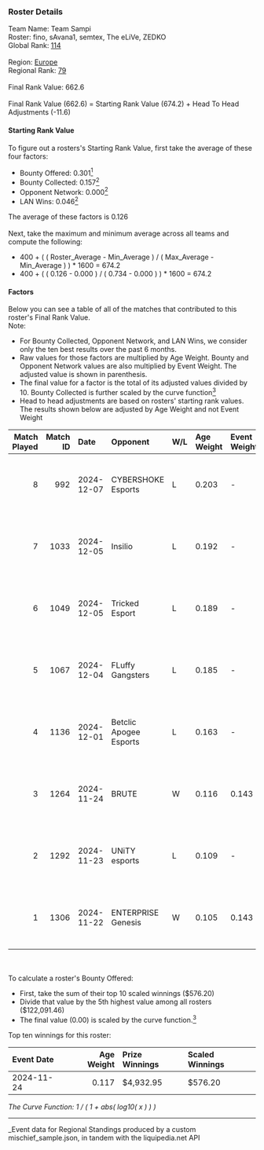 ### Roster Details<br />
Team Name: Team Sampi<br />
Roster: fino, sAvana1, semtex, The eLiVe, ZEDKO<br />
Global Rank: [114](../../standings_global_2025_05_05.md)<br />
<br />
Region: [Europe]( ../../standings_europe_2025_05_05.md)<br />
Regional Rank: [79]( ../../standings_europe_2025_05_05.md)<br />
<br />
Final Rank Value:  662.6<br />
<br />
Final Rank Value (662.6) = Starting Rank Value (674.2) + Head To Head Adjustments (-11.6)<br />

#### Starting Rank Value<br />
To figure out a rosters's Starting Rank Value, first take the average of these four factors:<br />
- Bounty Offered: 0.301[<sup>1</sup>](#table2)
- Bounty Collected: 0.157[<sup>2</sup>](#table1)
- Opponent Network: 0.000[<sup>2</sup>](#table1)
- LAN Wins: 0.046[<sup>2</sup>](#table1)

The average of these factors is 0.126<br />
<br />
Next, take the maximum and minimum average across all teams and compute the following:<br />
- 400 + ( ( Roster_Average - Min_Average ) / ( Max_Average - Min_Average ) ) * 1600 = 674.2
- 400 + ( ( 0.126 - 0.000 ) / ( 0.734 - 0.000 ) ) * 1600 = 674.2


#### Factors<br />
Below you can see a table of all of the matches that contributed to this roster's Final Rank Value.<br />
Note:<br />

- For Bounty Collected, Opponent Network, and LAN Wins, we consider only the ten best results over the past 6 months.
- Raw values for those factors are multiplied by Age Weight. Bounty and Opponent Network values are also multiplied by Event Weight. The adjusted value is shown in parenthesis.
- The final value for a factor is the total of its adjusted values divided by 10. Bounty Collected is further scaled by the curve function[<sup>3</sup>](#curveFunction)
- Head to head adjustments are based on rosters' starting rank values. The results shown below are adjusted by Age Weight and not Event Weight
<span id="table1"></span><br />


| Match Played | Match ID | Date       | Opponent               | W/L | Age Weight | Event Weight | Bounty Collected | Opponent Network | LAN Wins  | H2H Adj. | Roster                                   |
| -: | -: | :- | :- | :- | :- | :- | :- | :- | :- | -: | :- |
|            8 |      992 | 2024-12-07 | CYBERSHOKE Esports     | L   | 0.203      | -            | -                | -                | -         |    -1.94 | fino, sAvana1, semtex, The eLiVe, ZEDKO  |
|            7 |     1033 | 2024-12-05 | Insilio                | L   | 0.192      | -            | -                | -                | -         |    -4.09 | fino, manguss, sAvana1, The eLiVe, ZEDKO |
|            6 |     1049 | 2024-12-05 | Tricked Esport         | L   | 0.189      | -            | -                | -                | -         |    -2.18 | fino, manguss, sAvana1, The eLiVe, ZEDKO |
|            5 |     1067 | 2024-12-04 | FLuffy Gangsters       | L   | 0.185      | -            | -                | -                | -         |    -2.96 | fino, manguss, sAvana1, The eLiVe, ZEDKO |
|            4 |     1136 | 2024-12-01 | Betclic Apogee Esports | L   | 0.163      | -            | -                | -                | -         |    -1.68 | fino, manguss, sAvana1, The eLiVe, ZEDKO |
|            3 |     1264 | 2024-11-24 | BRUTE                  | W   | 0.116      | 0.143        | 0.002 (0.000)    | 0.055 (0.001)    | 1 (0.116) |     1.80 | fino, manguss, sAvana1, The eLiVe, ZEDKO |
|            2 |     1292 | 2024-11-23 | UNiTY esports          | L   | 0.109      | -            | -                | -                | -         |    -1.55 | fino, manguss, sAvana1, The eLiVe, ZEDKO |
|            1 |     1306 | 2024-11-22 | ENTERPRISE Genesis     | W   | 0.105      | 0.143        | 0.001 (0.000)    | 0.000 (0.000)    | 1 (0.105) |     1.01 | fino, manguss, sAvana1, The eLiVe, ZEDKO |

<br />
<span id="table2"></span><br />
To calculate a roster's Bounty Offered:<br />

- First, take the sum of their top 10 scaled winnings ($576.20)
- Divide that value by the 5th highest value among all rosters ($122,091.46)
- The final value (0.00) is scaled by the curve function.[<sup>3</sup>](#curveFunction)

Top ten winnings for this roster:<br />

| Event Date | Age Weight | Prize Winnings | Scaled Winnings |
| :- | -: | :- | :- |
| 2024-11-24 |      0.117 | $4,932.95      | $576.20         |


<span id="curveFunction"></span>_The Curve Function: 1 / ( 1 + abs( log10( x ) ) )_<br />

---
_Event data for Regional Standings produced by a custom mischief_sample.json, in tandem with the liquipedia.net API<br />
